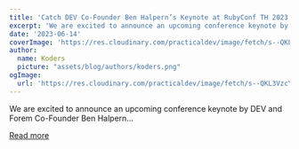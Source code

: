```yaml
---
title: 'Catch DEV Co-Founder Ben Halpern’s Keynote at RubyConf TH 2023'
excerpt: 'We are excited to announce an upcoming conference keynote by DEV and Forem Co-Founder Ben Halpern...'
date: '2023-06-14'
coverImage: 'https://res.cloudinary.com/practicaldev/image/fetch/s--QKL3VzcY--/c_imagga_scale,f_auto,fl_progressive,h_420,q_auto,w_1000/https://dev-to-uploads.s3.amazonaws.com/uploads/articles/e9l6mfpz118pkekoavnm.png'
author:
  name: Koders
  picture: "assets/blog/authors/koders.png"
ogImage:
  url: 'https://res.cloudinary.com/practicaldev/image/fetch/s--QKL3VzcY--/c_imagga_scale,f_auto,fl_progressive,h_420,q_auto,w_1000/https://dev-to-uploads.s3.amazonaws.com/uploads/articles/e9l6mfpz118pkekoavnm.png'
---
```


We are excited to announce an upcoming conference keynote by DEV and Forem Co-Founder Ben Halpern...

[Read more](https://dev.to/devteam/catch-dev-co-founder-ben-halperns-keynote-at-rubyconf-th-2023-3keo)
